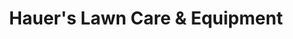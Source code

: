 ---
title: "Hauer's Lawn Care & Equipment"
url: /astoria/hauers-lawn-care-and-equipment/
shop: garden centre
---